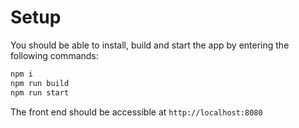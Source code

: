 # Setup

You should be able to install, build and start the app by entering the following commands:

```Bash
npm i
npm run build
npm run start
```

The front end should be accessible at `http://localhost:8080`
